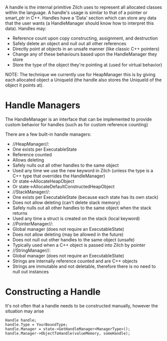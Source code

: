 A handle is the internal primitive Zilch uses to represent all allocated classes within the language. A handle's usage is similar to that of a pointer or smart_ptr in C++. Handles have a 'Data' section which can store any data that the user wants (a HandleManager should know how to interpret this data). Handles may:

- Reference count upon copy constructing, assignment, and destruction
- Safely delete an object and null out all other references
- Directly point at objects in an unsafe manner (like classic C++ pointers)
- Change any of these behaviours based upon the HandleManager they store
- Store the type of the object they're pointing at (used for virtual behavior)

NOTE: The technique we currently use for HeapManager this is by giving each allocated object a UniqueId (the handle also stores the UniqueId of the object it points at).

 #  Handle Managers

The HandleManager is an interface that can be implemented to provide custom behavior for handles (such as for custom reference counting)

There are a few built-in handle managers:

- //HeapManager//:
 - One exists per ExecutableState
 - Reference counted
 - Allows deleting
 - Safely nulls out all other handles to the same object
 - Used any time we use the new keyword in Zilch (unless the type is a C++ type that overrides the HandleManager)
 - Or state->AllocateHeapObject
 - Or state->AllocateDefaultConstructedHeapObject
- //StackManager//:
 - One exists per ExecutableState (because each state has its own stack)
 - Does not allow deleting (can't delete stack memory)
 - Safely nulls out all other handles to the same object when the stack returns
 - Used any time a struct is created on the stack (local keyword)
- //PointerManager//:
 - Global manager (does not require an ExecutableState)
 - Does not allow deleting (may be allowed in the future)
 - Does not null out other handles to the same object (unsafe)
 - Typically used when a C++ object is passed into Zilch by pointer
- //StringManager//:
 - Global manager (does not require an ExecutableState)
 - Strings are internally reference counted and are C++ objects
 - Strings are immutable and not deletable, therefore there is no need to null out instances

 #  Constructing a Handle
It's not often that a handle needs to be constructed manually, however the situation may arise
```
Handle handle;
handle.Type = YourBoundType;
handle.Manager = state->GetHandleManager<ManagerType>();
handle.Manager->ObjectToHandle(valueMemory, someHandle);
``` 

 